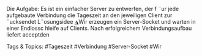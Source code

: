 Die Aufgabe: Es ist ein einfacher Server zu entwerfen, der f ¨ur jede aufgebaute
Verbindung die Tageszeit an den jeweiligen Client zur ¨ucksendet
L¨osungsidee
◮Wir erzeugen ein Server-Socket und warten in einer Endlossc hleife auf Clients.
Nach erfolgreichem Verbindungsaufbau liefert acceptden

   Tags & Topics:
   #Tageszeit
   #Verbindung
   #Server-Socket
   #Wir